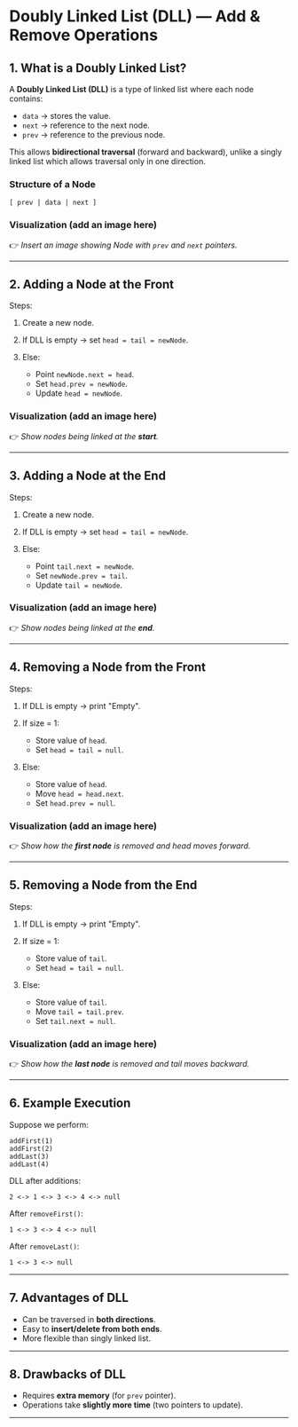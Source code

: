 # Doubly Linked List (DLL) — Add & Remove Operations

## 1. What is a Doubly Linked List?

A **Doubly Linked List (DLL)** is a type of linked list where each node contains:

* `data` → stores the value.
* `next` → reference to the next node.
* `prev` → reference to the previous node.

This allows **bidirectional traversal** (forward and backward), unlike a singly linked list which allows traversal only in one direction.

### Structure of a Node

```
[ prev | data | next ]
```

### Visualization (add an image here)

👉 *Insert an image showing Node with `prev` and `next` pointers.*

---

## 2. Adding a Node at the **Front**

Steps:

1. Create a new node.
2. If DLL is empty → set `head = tail = newNode`.
3. Else:

    * Point `newNode.next = head`.
    * Set `head.prev = newNode`.
    * Update `head = newNode`.

### Visualization (add an image here)

👉 *Show nodes being linked at the **start**.*

---

## 3. Adding a Node at the **End**

Steps:

1. Create a new node.
2. If DLL is empty → set `head = tail = newNode`.
3. Else:

    * Point `tail.next = newNode`.
    * Set `newNode.prev = tail`.
    * Update `tail = newNode`.

### Visualization (add an image here)

👉 *Show nodes being linked at the **end**.*

---

## 4. Removing a Node from the **Front**

Steps:

1. If DLL is empty → print "Empty".
2. If size = 1:

    * Store value of `head`.
    * Set `head = tail = null`.
3. Else:

    * Store value of `head`.
    * Move `head = head.next`.
    * Set `head.prev = null`.

### Visualization (add an image here)

👉 *Show how the **first node** is removed and head moves forward.*

---

## 5. Removing a Node from the **End**

Steps:

1. If DLL is empty → print "Empty".
2. If size = 1:

    * Store value of `tail`.
    * Set `head = tail = null`.
3. Else:

    * Store value of `tail`.
    * Move `tail = tail.prev`.
    * Set `tail.next = null`.

### Visualization (add an image here)

👉 *Show how the **last node** is removed and tail moves backward.*

---

## 6. Example Execution

Suppose we perform:

```
addFirst(1)
addFirst(2)
addLast(3)
addLast(4)
```

DLL after additions:

```
2 <-> 1 <-> 3 <-> 4 <-> null
```

After `removeFirst()`:

```
1 <-> 3 <-> 4 <-> null
```

After `removeLast()`:

```
1 <-> 3 <-> null
```

---

## 7. Advantages of DLL

* Can be traversed in **both directions**.
* Easy to **insert/delete from both ends**.
* More flexible than singly linked list.

---

## 8. Drawbacks of DLL

* Requires **extra memory** (for `prev` pointer).
* Operations take **slightly more time** (two pointers to update).

---
